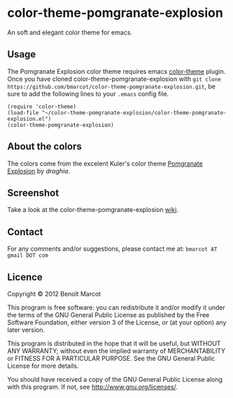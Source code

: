 color-theme-pomgranate-explosion
================================

An soft and elegant color theme for emacs.

Usage
-----

The Pomgranate Explosion color theme requires emacs [color-theme](http://emacswiki.org/emacs/ColorTheme) plugin. Once you have cloned color-theme-pomgranate-explosion with `git clone https://github.com/bmarcot/color-theme-pomgranate-explosion.git`, be sure to add the following lines to your `.emacs` config file.

    (require 'color-theme)
    (load-file "~/color-theme-pomgranate-explosion/color-theme-pomgranate-explosion.el")
    (color-theme-pomgranate-explosion)

About the colors
----------------

The colors come from the excelent Kuler's color theme [Pomgranate Explosion](http://kuler.adobe.com/#themeID/1923981) by _draghia_.


Screenshot
----------

Take a look at the color-theme-pomgranate-explosion [wiki](https://github.com/bmarcot/color-theme-pomgranate-explosion/wiki/Screenshot).

Contact
-------

For any comments and/or suggestions, please contact me at: `bmarcot AT gmail DOT com`

Licence
-------

Copyright © 2012 Benoît Marcot

This program is free software: you can redistribute it and/or modify
it under the terms of the GNU General Public License as published by
the Free Software Foundation, either version 3 of the License, or
(at your option) any later version.

This program is distributed in the hope that it will be useful,
but WITHOUT ANY WARRANTY; without even the implied warranty of
MERCHANTABILITY or FITNESS FOR A PARTICULAR PURPOSE.  See the
GNU General Public License for more details.

You should have received a copy of the GNU General Public License
along with this program.  If not, see <http://www.gnu.org/licenses/>.